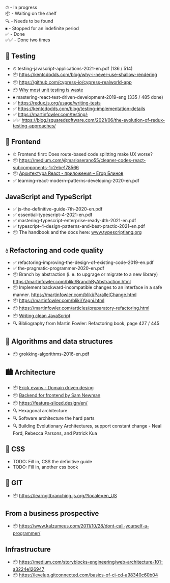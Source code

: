 ⏱ - In progress  
📦 - Waiting on the shelf  
🔍 - Needs to be found  
⏹ - Stopped for an indefinite period  
✅ - Done  
✅✅ - Done two times  

## 🧪 Testing
- ⏱ testing-javascript-applications-2021-en.pdf (136 / 514)
- 📦 https://kentcdodds.com/blog/why-i-never-use-shallow-rendering
- 📦 https://github.com/cypress-io/cypress-realworld-app
- 📦 [Why most unit testing is waste](https://rbcs-us.com/site/assets/files/1187/why-most-unit-testing-is-waste.pdf)
- ⏹ mastering-react-test-driven-development-2019-eng (335 / 485 done)
- ✅ https://redux.js.org/usage/writing-tests
- ✅ https://kentcdodds.com/blog/testing-implementation-details
- ✅ https://martinfowler.com/testing/;
- ✅✅ https://blog.isquaredsoftware.com/2021/06/the-evolution-of-redux-testing-approaches/

## 🍹 Frontend
- ⏱ Frontend first: Does route-based code splitting make UX worse?
- 📦 https://medium.com/@marioserano55/cleaner-codes-react-subcomponents-1c2ebe178566
- 📦 [Архитектура React - приложения – Егор Блинов](https://www.youtube.com/watch?v=Zy-Oj6qs8vo&ab_channel=%D0%A4%D1%80%D0%BE%D0%BD%D1%82%D0%B5%D0%BD%D0%B4)
- ✅ learning-react-modern-patterns-developing-2020-en.pdf

## JavaScript and TypeScript
- ✅ js-the-definitive-guide-7th-2020-en.pdf
- ✅ essential-typescript-4-2021-en.pdf
- ✅ mastering-typescript-enterprise-ready-4th-2021-en.pdf
- ✅ typescript-4-design-patterns-and-best-practic-2021-en.pdf
- 📦 The handbook and the docs here: www.typescriptlang.org

## 💧 Refactoring and code quality
- ✅ refactoring-improving-the-design-of-existing-code-2019-en.pdf
- ✅ the-pragmatic-programmer-2020-en.pdf
- 📦 Branch by abstraction (i. e. to upgrage or migrate to a new library) https://martinfowler.com/bliki/BranchByAbstraction.html
- 📦 Implement backward-incompatible changes to an interface in a safe manner. https://martinfowler.com/bliki/ParallelChange.html
- 📦 https://martinfowler.com/bliki/Yagni.html
- 📦 https://martinfowler.com/articles/preparatory-refactoring.html
- 📦 [Writing clean JavaScript](https://medium.com/geekculture/writing-clean-javascript-es6-edition-834e83abc746)
- 🔍 Bibliography from Martin Fowler: Refactoring book, page 427 / 445

## 🧩 Algorithms and data structures
- 📦 grokking-algorithms-2016-en.pdf

## 🏙 Architecture
- 📦 [Erick evans - Domain driven desing](https://books.google.ge/books?id=hHBf4YxMnWMC&printsec=copyright&redir_esc=y#v=onepage&q&f=false)
- 📦 [Backend for frontend by Sam Newman](https://samnewman.io/patterns/architectural/bff/)
- 📦 https://feature-sliced.design/en/
- 🔍 Hexagonal architecture
- 🔍 Software architecture the hard parts
- 🔍 Building Evolutionary Architectures, support constant change - Neal Ford, Rebecca Parsons, and Patrick Kua

## 🎨 CSS
- TODO: Fill in, CSS the definitive guide
- TODO: Fill in, another css book

## 🌵 GIT
- 📦 https://learngitbranching.js.org/?locale=en_US

## From a business prospective
- 📦 https://www.kalzumeus.com/2011/10/28/dont-call-yourself-a-programmer/

## Infrastructure
- 📦 https://medium.com/storyblocks-engineering/web-architecture-101-a3224e126947
- 📦 https://levelup.gitconnected.com/basics-of-ci-cd-a98340c60b04

